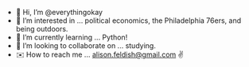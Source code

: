 - 👋 Hi, I’m @everythingokay
- 👀 I’m interested in ... political economics, the Philadelphia 76ers, and being outdoors.
- 🌱 I’m currently learning ... Python!
- 💞️ I’m looking to collaborate on ... studying.
- ✉️ How to reach me ... alison.feldish@gmail.com ✌️

<!---
everythingokay/everythingokay is a ✨ special ✨ repository because its `README.md` (this file) appears on your GitHub profile.
You can click the Preview link to take a look at your changes.
--->

